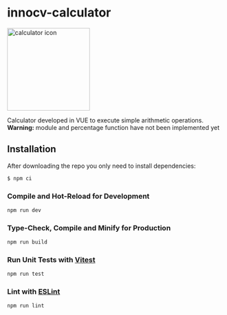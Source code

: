 # innocv-calculator

<img src="./src/ui/assets/calculator.png" alt="calculator icon" width="192" width="192"/>

Calculator developed in VUE to execute simple arithmetic operations.
<b>Warning:</b> module and percentage function have not been implemented yet

## Installation

After downloading the repo you only need to install dependencies:

```bash
$ npm ci
```

### Compile and Hot-Reload for Development

```sh
npm run dev
```

### Type-Check, Compile and Minify for Production

```sh
npm run build
```

### Run Unit Tests with [Vitest](https://vitest.dev/)

```sh
npm run test
```

### Lint with [ESLint](https://eslint.org/)

```sh
npm run lint
```
